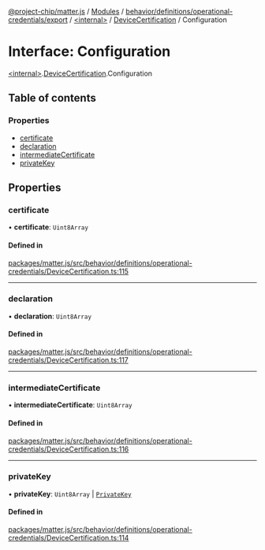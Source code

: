 [@project-chip/matter.js](../README.md) / [Modules](../modules.md) / [behavior/definitions/operational-credentials/export](../modules/behavior_definitions_operational_credentials_export.md) / [\<internal\>](../modules/behavior_definitions_operational_credentials_export._internal_.md) / [DeviceCertification](../modules/behavior_definitions_operational_credentials_export._internal_.DeviceCertification.md) / Configuration

# Interface: Configuration

[\<internal\>](../modules/behavior_definitions_operational_credentials_export._internal_.md).[DeviceCertification](../modules/behavior_definitions_operational_credentials_export._internal_.DeviceCertification.md).Configuration

## Table of contents

### Properties

- [certificate](behavior_definitions_operational_credentials_export._internal_.DeviceCertification.Configuration.md#certificate)
- [declaration](behavior_definitions_operational_credentials_export._internal_.DeviceCertification.Configuration.md#declaration)
- [intermediateCertificate](behavior_definitions_operational_credentials_export._internal_.DeviceCertification.Configuration.md#intermediatecertificate)
- [privateKey](behavior_definitions_operational_credentials_export._internal_.DeviceCertification.Configuration.md#privatekey)

## Properties

### certificate

• **certificate**: `Uint8Array`

#### Defined in

[packages/matter.js/src/behavior/definitions/operational-credentials/DeviceCertification.ts:115](https://github.com/project-chip/matter.js/blob/2d9f2165d2672864fda3496a6d0d5f93597f82c6/packages/matter.js/src/behavior/definitions/operational-credentials/DeviceCertification.ts#L115)

___

### declaration

• **declaration**: `Uint8Array`

#### Defined in

[packages/matter.js/src/behavior/definitions/operational-credentials/DeviceCertification.ts:117](https://github.com/project-chip/matter.js/blob/2d9f2165d2672864fda3496a6d0d5f93597f82c6/packages/matter.js/src/behavior/definitions/operational-credentials/DeviceCertification.ts#L117)

___

### intermediateCertificate

• **intermediateCertificate**: `Uint8Array`

#### Defined in

[packages/matter.js/src/behavior/definitions/operational-credentials/DeviceCertification.ts:116](https://github.com/project-chip/matter.js/blob/2d9f2165d2672864fda3496a6d0d5f93597f82c6/packages/matter.js/src/behavior/definitions/operational-credentials/DeviceCertification.ts#L116)

___

### privateKey

• **privateKey**: `Uint8Array` \| [`PrivateKey`](crypto_export.PrivateKey.md)

#### Defined in

[packages/matter.js/src/behavior/definitions/operational-credentials/DeviceCertification.ts:114](https://github.com/project-chip/matter.js/blob/2d9f2165d2672864fda3496a6d0d5f93597f82c6/packages/matter.js/src/behavior/definitions/operational-credentials/DeviceCertification.ts#L114)
